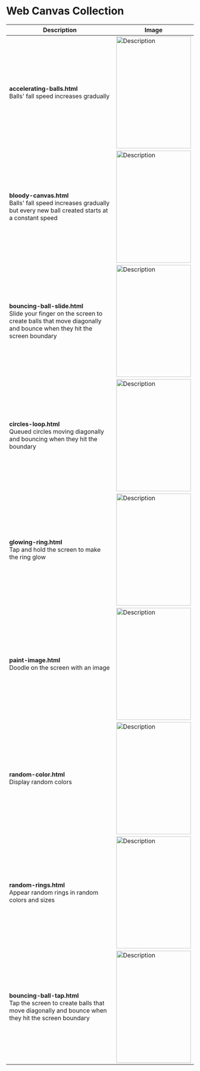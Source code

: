 # Web Canvas Collection

| Description | Image |
|-------------|-------|
| **accelerating-balls.html**<br>Balls' fall speed increases gradually | <img src="https://github.com/user-attachments/assets/c94dc4ed-e718-4fd6-b3ca-5f66e4040595" alt="Description" width="200" height="300"> |
| **bloody-canvas.html**<br>Balls' fall speed increases gradually but every new ball created starts at a constant speed | <img src="https://github.com/user-attachments/assets/c81f7682-77d1-46d1-83ac-5013e0b95fe0" alt="Description" width="200" height="300"> |
| **bouncing-ball-slide.html**<br>Slide your finger on the screen to create balls that move diagonally and bounce when they hit the screen boundary | <img src="https://github.com/user-attachments/assets/127b7555-a111-409a-80c2-7ac7d64b1e3a" alt="Description" width="200" height="300"> |
| **circles-loop.html**<br>Queued circles moving diagonally and bouncing when they hit the boundary | <img src="https://github.com/user-attachments/assets/ee56a3db-f221-4f69-b685-18da26b779d3" alt="Description" width="200" height="300"> |
| **glowing-ring.html**<br>Tap and hold the screen to make the ring glow | <img src="https://github.com/user-attachments/assets/71f6784c-aa6e-42b6-a991-ba71a1e187be" alt="Description" width="200" height="300"> |
| **paint-image.html**<br>Doodle on the screen with an image | <img src="https://github.com/user-attachments/assets/f9e7009d-20b1-4af2-9bc2-3f081718b581" alt="Description" width="200" height="300"> |
| **random-color.html**<br>Display random colors | <img src="https://github.com/user-attachments/assets/95e768a6-4382-427a-9fe3-10ffda0bddc2" alt="Description" width="200" height="300"> |
| **random-rings.html**<br>Appear random rings in random colors and sizes | <img src="https://github.com/user-attachments/assets/02c0e196-5924-40bc-8914-869d3f53d3f8" alt="Description" width="200" height="300"> |
| **bouncing-ball-tap.html**<br>Tap the screen to create balls that move diagonally and bounce when they hit the screen boundary | <img src="https://github.com/user-attachments/assets/7e31145f-6951-46ea-b28d-962609159344" alt="Description" width="200" height="300"> |
